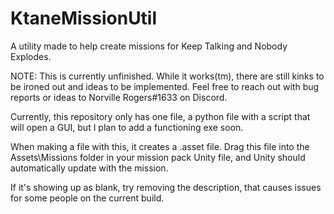 # KtaneMissionUtil
A utility made to help create missions for Keep Talking and Nobody Explodes.


NOTE: This is currently unfinished. While it works(tm), there are still kinks to be ironed out and ideas to be implemented. Feel free to reach out with bug reports or ideas to Norville Rogers#1633 on Discord.

Currently, this repository only has one file, a python file with a script that will open a GUI, but I plan to add a functioning exe soon.

When making a file with this, it creates a .asset file. Drag this file into the Assets\Missions folder in your mission pack Unity file, and Unity should automatically update with the mission.

If it's showing up as blank, try removing the description, that causes issues for some people on the current build.
